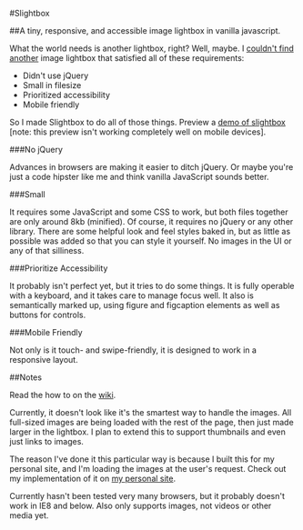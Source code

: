 #Slightbox

##A tiny, responsive, and accessible image lightbox in vanilla javascript.

What the world needs is another lightbox, right? Well, maybe. I [couldn't find another](http://planetozh.com/projects/lightbox-clones/) image lightbox that satisfied all of these requirements:

- Didn't use jQuery
- Small in filesize
- Prioritized accessibility
- Mobile friendly

So I made Slightbox to do all of those things. Preview a [demo of slightbox](https://rawgit.com/thebarrytone/slightbox/master/index.html) [note: this preview isn't working completely well on mobile devices].

###No jQuery

Advances in browsers are making it easier to ditch jQuery. Or maybe you're just a code hipster like me and think vanilla JavaScript sounds better.

###Small

It requires some JavaScript and some CSS to work, but both files together are only around 8kb (minified). Of course, it requires no jQuery or any other library. There are some helpful look and feel styles baked in, but as little as possible was added so that you can style it yourself. No images in the UI or any of that silliness.

###Prioritize Accessibility

It probably isn't perfect yet, but it tries to do some things. It is fully operable with a keyboard, and it takes care to manage focus well. It also is semantically marked up, using figure and figcaption elements as well as buttons for controls.

###Mobile Friendly

Not only is it touch- and swipe-friendly, it is designed to work in a responsive layout. 

##Notes

Read the how to on the [wiki](https://github.com/thebarrytone/slightbox/wiki).

Currently, it doesn't look like it's the smartest way to handle the images. All full-sized images are being loaded with the rest of the page, then just made larger in the lightbox. I plan to extend this to support thumbnails and even just links to images. 

The reason I've done it this particular way is because I built this for my personal site, and I'm loading the images at the user's request. Check out my implementation of it on [my personal site](http://barrytsmith.com).

Currently hasn't been tested very many browsers, but it probably doesn't work in IE8 and below. Also only supports images, not videos or other media yet.
